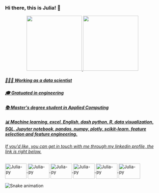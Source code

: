 ### Hi there, this is Julia! 👋


<div align="center">
  <a href="https://github.com/juliahornick">
  <img height="180em" src="https://github-readme-stats.vercel.app/api?username=juliahornick&show_icons=true&theme=outrun&include_all_commits=true&count_private=true"/>  
  <img height="180em" src="https://github-readme-stats.vercel.app/api/top-langs/?username=juliahornick&layout=compact&langs_count=7&theme=outrun"/>
</div>
</div>

<div>


 ##### 👩🏼‍💻 Working as a data scientist 

##### 🎓 Gratuated in engineering

##### 📚 Master's degree student in Applied Computing 

##### 📊 Machine learning, excel, English, dash python, R, data visualization, SQL, Jupyter notebook, pandas, numpy, plotly, scikit-learn, feature selection and feature engineering.

*If you'd like, you can get in touch with me through my linkedin profile, the link is right below.*

</div>
<div style="display: inline_block"><br>



<img align="center" alt="Julia-py" height="50" width="70"  src="https://cdn.jsdelivr.net/gh/devicons/devicon/icons/python/python-plain.svg" />
<img align="center" alt="Julia-py" height="50" width="70"   src="https://cdn.jsdelivr.net/gh/devicons/devicon/icons/jupyter/jupyter-original-wordmark.svg" />

<img align="center" alt="Julia-py" height="50" width="70"   src="https://cdn.jsdelivr.net/gh/devicons/devicon/icons/ubuntu/ubuntu-plain.svg" />
<img align="center" alt="Julia-py" height="50" width="70"  src="https://cdn.jsdelivr.net/gh/devicons/devicon/icons/r/r-original.svg" />
<img align="center" alt="Julia-py" height="50" width="70"  src="https://cdn.jsdelivr.net/gh/devicons/devicon/icons/googlecloud/googlecloud-original.svg" />
  <a href="https://www.linkedin.com/in/juliahornick" target="_blank"><img align="center" alt="Julia-py" height="50" width="70" src="https://cdn.jsdelivr.net/gh/devicons/devicon/icons/linkedin/linkedin-original.svg" target="_blank"></a>     
          
          
</div>


  
 
![Snake animation](https://github.com/juliahornick/juliahornick/blob/output/github-contribution-grid-snake.svg)

